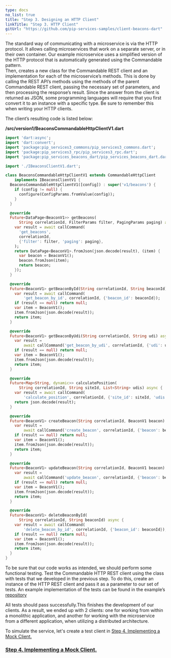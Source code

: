 ```yaml
---
type: docs
no_list: true
title: "Step 3. Designing an HTTP Client"
linkTitle: "Step 3. HTTP Client" 
gitUrl: "https://github.com/pip-services-samples/client-beacons-dart"
---
```


The standard way of communicating with a microservice is via the HTTP protocol. It allows calling microservices that work on a separate server, or in their own container. Our example microservice uses a simplified version of the HTTP protocol that is automatically generated using the Commandable pattern.    
Then, creates a new class for the Commandable REST client and an implementation for each of the microservice’s methods. This is done by calling the REST API’s methods using the methods of the parent Commandable REST client, passing the necessary set of parameters, and then processing the response’s result. Since the answer from the client is returned as JSON, some programming languages will require that you first convert it to an instance with a specific type. Be sure to remember this when writing your HTTP clients.

The client’s resulting code is listed below:

**/src/version1/BeaconsCommandableHttpClientV1.dart**

```dart
import 'dart:async';
import 'dart:convert';
import 'package:pip_services3_commons/pip_services3_commons.dart';
import 'package:pip_services3_rpc/pip_services3_rpc.dart';
import 'package:pip_services_beacons_dart/pip_services_beacons_dart.dart';

import './IBeaconsClientV1.dart';

class BeaconsCommandableHttpClientV1 extends CommandableHttpClient
    implements IBeaconsClientV1 {
  BeaconsCommandableHttpClientV1([config]) : super('v1/beacons') {
    if (config != null) {
      configure(ConfigParams.fromValue(config));
    }
  }

  @override
  Future<DataPage<BeaconV1>> getBeacons(
      String correlationId, FilterParams filter, PagingParams paging) async {
    var result = await callCommand(
      'get_beacons',
      correlationId,
      {'filter': filter, 'paging': paging},
    );
    return DataPage<BeaconV1>.fromJson(json.decode(result), (item) {
      var beacon = BeaconV1();
      beacon.fromJson(item);
      return beacon;
    });
  }

  @override
  Future<BeaconV1> getBeaconById(String correlationId, String beaconId) async {
    var result = await callCommand(
        'get_beacon_by_id', correlationId, {'beacon_id': beaconId});
    if (result == null) return null;
    var item = BeaconV1();
    item.fromJson(json.decode(result));
    return item;
  }

  @override
  Future<BeaconV1> getBeaconByUdi(String correlationId, String udi) async {
    var result =
        await callCommand('get_beacon_by_udi', correlationId, {'udi': udi});
    if (result == null) return null;
    var item = BeaconV1();
    item.fromJson(json.decode(result));
    return item;
  }

  @override
  Future<Map<String, dynamic>> calculatePosition(
      String correlationId, String siteId, List<String> udis) async {
    var result = await callCommand(
        'calculate_position', correlationId, {'site_id': siteId, 'udis': udis});
    return json.decode(result);
  }

  @override
  Future<BeaconV1> createBeacon(String correlationId, BeaconV1 beacon) async {
    var result =
        await callCommand('create_beacon', correlationId, {'beacon': beacon});
    if (result == null) return null;
    var item = BeaconV1();
    item.fromJson(json.decode(result));
    return item;
  }

  @override
  Future<BeaconV1> updateBeacon(String correlationId, BeaconV1 beacon) async {
    var result =
        await callCommand('update_beacon', correlationId, {'beacon': beacon});
    if (result == null) return null;
    var item = BeaconV1();
    item.fromJson(json.decode(result));
    return item;
  }

  @override
  Future<BeaconV1> deleteBeaconById(
      String correlationId, String beaconId) async {
    var result = await callCommand(
        'delete_beacon_by_id', correlationId, {'beacon_id': beaconId});
    if (result == null) return null;
    var item = BeaconV1();
    item.fromJson(json.decode(result));
    return item;
  }
}

```

To be sure that our code works as intended, we should perform some functional testing. Test the Commandable HTTP REST client using the class with tests that we developed in the previous step. To do this, create an instance of the HTTP REST client and pass it as a parameter to our set of tests.
An example implementation of the tests can be found in the example’s [repository](https://github.com/pip-services-samples/client-beacons-dart/blob/master/test/clients/version1/BeaconsCommandableHttpClientV1_test.dart)

All tests should pass successfully.This finishes the development of our clients. As a result, we ended up with 2 clients: one for working from within a monolithic application, and another for working with the microservice from a different application, when utilizing a distributed architecture.

To simulate the service, let's create a test client in [Step 4. Implementing a Mock Client.](../step4)


<span class="hide-title-link">

### [Step 4. Implementing a Mock Client.](../step4)

</span>
